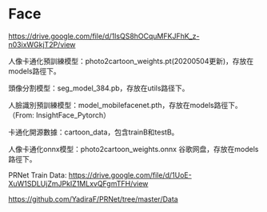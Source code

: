# Face
https://drive.google.com/file/d/1lsQS8hOCquMFKJFhK_z-n03ixWGkjT2P/view

人像卡通化預訓練模型：photo2cartoon_weights.pt(20200504更新)，存放在models路徑下。

頭像分割模型：seg_model_384.pb，存放在utils路径下。

人臉識別預訓練模型：model_mobilefacenet.pth，存放在models路徑下。（From: InsightFace_Pytorch）

卡通化開源數據：cartoon_data，包含trainB和testB。

人像卡通化onnx模型：photo2cartoon_weights.onnx 谷歌网盘，存放在models路徑下。

PRNet Train Data:
https://drive.google.com/file/d/1UoE-XuW1SDLUjZmJPkIZ1MLxvQFgmTFH/view

https://github.com/YadiraF/PRNet/tree/master/Data
